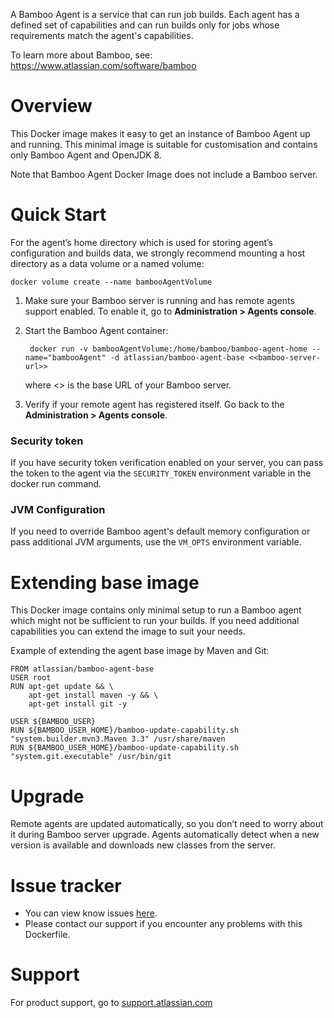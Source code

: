 A Bamboo Agent is a service that can run job builds. Each agent has a defined set of capabilities and can run builds only for jobs whose requirements match the agent's capabilities.

To learn more about Bamboo, see: https://www.atlassian.com/software/bamboo

# Overview

This Docker image makes it easy to get an instance of Bamboo Agent up and running. This minimal image is suitable for customisation and contains only Bamboo Agent and OpenJDK 8.

Note that Bamboo Agent Docker Image does not include a Bamboo server.

# Quick Start

For the agent’s home directory which is used for storing agent’s configuration and builds data, we strongly recommend mounting a host directory as a data volume or a named volume:
	
	docker volume create --name bambooAgentVolume

1. Make sure your Bamboo server is running and has remote agents support enabled. To enable it, go to **Administration > Agents console**.
2. Start the Bamboo Agent container:

		docker run -v bambooAgentVolume:/home/bamboo/bamboo-agent-home --name="bambooAgent" -d atlassian/bamboo-agent-base <<bamboo-server-url>>

	where <<bamboo-server-url>> is the base URL of your Bamboo server.
	
3. Verify if your remote agent has registered itself. Go back to the **Administration > Agents console**.

### Security token

If you have security token verification enabled on your server, you can pass the token to the agent via the `SECURITY_TOKEN` environment variable in the docker run command.

### JVM Configuration

If you need to override Bamboo agent's default memory configuration or pass additional JVM arguments, use the `VM_OPTS` environment variable.

# Extending base image

This Docker image contains only minimal setup to run a Bamboo agent which might not be sufficient to run your builds. If you need additional capabilities you can extend the image to suit your needs.

Example of extending the agent base image by Maven and Git:

	FROM atlassian/bamboo-agent-base
	USER root
	RUN apt-get update && \
		apt-get install maven -y && \
		apt-get install git -y
		
	USER ${BAMBOO_USER}
	RUN ${BAMBOO_USER_HOME}/bamboo-update-capability.sh "system.builder.mvn3.Maven 3.3" /usr/share/maven
	RUN ${BAMBOO_USER_HOME}/bamboo-update-capability.sh "system.git.executable" /usr/bin/git

# Upgrade

Remote agents are updated automatically, so you don’t need to worry about it during Bamboo server upgrade. Agents automatically detect when a new version is available and downloads new classes from the server.

# Issue tracker

* You can view know issues [here](https://jira.atlassian.com/secure/RapidBoard.jspa?rapidView=1775&projectKey=BAM).
* Please contact our support if you encounter any problems with this Dockerfile.

# Support

For product support, go to [support.atlassian.com](https://support.atlassian.com/)